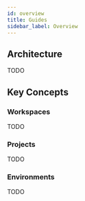 ```yaml
---
id: overview
title: Guides
sidebar_label: Overview
---
```


## Architecture
TODO

## Key Concepts


### Workspaces
TODO

### Projects
TODO

### Environments
TODO
